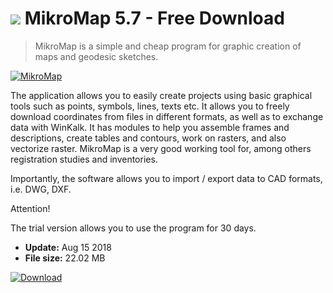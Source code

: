 # ![](https://cdn.softexe.net/static/icon/win.gif) MikroMap 5.7 - Free Download

> MikroMap is a simple and cheap program for graphic creation of maps and geodesic sketches.

[![MikroMap](https://gallery.dpcdn.pl/imgc/Tools/75938/g_-_420x350_1.5_-_x20170525144243_0.png)](https://softexe.net/win/business/other/mikromap:ahae.html)

The application allows you to easily create projects using basic graphical tools such as points, symbols, lines, texts etc. It allows you to freely download coordinates from files in different formats, as well as to exchange data with WinKalk. It has modules to help you assemble frames and descriptions, create tables and contours, work on rasters, and also vectorize raster. MikroMap is a very good working tool for, among others registration studies and inventories.
 
 Importantly, the software allows you to import / export data to CAD formats, i.e. DWG, DXF.
 
 Attention!
 
 The trial version allows you to use the program for 30 days.


- **Update:** Aug 15 2018
- **File size:** 22.02 MB

[![Download](https://cdn.softexe.net/static/img/download.png)](https://softexe.net/win/business/other/mikromap:ahae.html)

